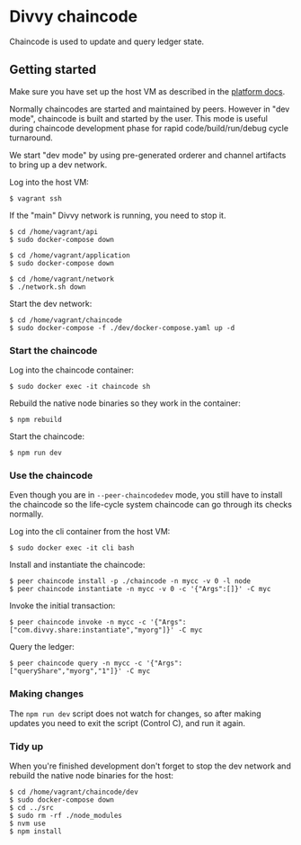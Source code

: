 # Divvy chaincode

Chaincode is used to update and query ledger state.

## Getting started

Make sure you have set up the host VM as described in the
[platform docs](https://github.com/flashbackzoo/divvy).

Normally chaincodes are started and maintained by peers. However in "dev mode",
chaincode is built and started by the user. This mode is useful during
chaincode development phase for rapid code/build/run/debug cycle turnaround.

We start "dev mode" by using pre-generated orderer and channel artifacts to
bring up a dev network.

Log into the host VM:

```
$ vagrant ssh
```

If the "main" Divvy network is running, you need to stop it.

```
$ cd /home/vagrant/api
$ sudo docker-compose down

$ cd /home/vagrant/application
$ sudo docker-compose down

$ cd /home/vagrant/network
$ ./network.sh down
```

Start the dev network:

```
$ cd /home/vagrant/chaincode
$ sudo docker-compose -f ./dev/docker-compose.yaml up -d
```

### Start the chaincode

Log into the chaincode container:

```
$ sudo docker exec -it chaincode sh
```

Rebuild the native node binaries so they work in the container:

```
$ npm rebuild
```

Start the chaincode:

```
$ npm run dev
```

### Use the chaincode

Even though you are in `--peer-chaincodedev` mode, you still have to install
the chaincode so the life-cycle system chaincode can go through
its checks normally.

Log into the cli container from the host VM:

```
$ sudo docker exec -it cli bash
```

Install and instantiate the chaincode:

```
$ peer chaincode install -p ./chaincode -n mycc -v 0 -l node
$ peer chaincode instantiate -n mycc -v 0 -c '{"Args":[]}' -C myc
```

Invoke the initial transaction:

```
$ peer chaincode invoke -n mycc -c '{"Args":["com.divvy.share:instantiate","myorg"]}' -C myc
```

Query the ledger:

```
$ peer chaincode query -n mycc -c '{"Args":["queryShare","myorg","1"]}' -C myc
```

### Making changes

The `npm run dev` script does not watch for changes, so after making updates
you need to exit the script (Control C), and run it again.

### Tidy up

When you're finished development don't forget to stop the dev network and
rebuild the native node binaries for the host:

```
$ cd /home/vagrant/chaincode/dev
$ sudo docker-compose down
$ cd ../src
$ sudo rm -rf ./node_modules
$ nvm use
$ npm install
```

